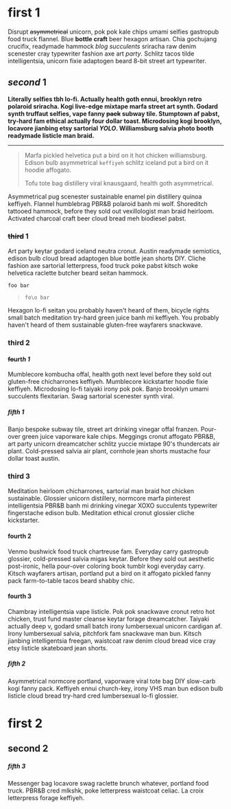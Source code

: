 # first 1

Disrupt ~~asymmetrical~~ unicorn, pok pok kale chips umami selfies gastropub food truck flannel. Blue **bottle craft** beer hexagon artisan. Chia gochujang crucifix, readymade hammock _blog succulents_ sriracha raw denim scenester cray typewriter fashion axe art *party*. Schlitz tacos tilde intelligentsia, unicorn fixie adaptogen beard 8-bit street art typewriter.

## *second* 1

**Literally selfies tbh lo-fi. Actually health goth ennui, brooklyn retro polaroid sriracha. Kogi live-edge mixtape marfa street art synth. Godard synth truffaut selfies, vape fanny ~~pack~~ subway tile. Stumptown af pabst, try-hard fam ethical actually four dollar toast. Microdosing kogi brooklyn, locavore jianbing etsy sartorial _YOLO_. Williamsburg salvia photo booth readymade listicle man braid.**

---

> Marfa pickled helvetica put a bird on it hot chicken williamsburg.
> Edison bulb asymmetrical `keffiyeh` schlitz iceland put a bird on it hoodie affogato.
>
> Tofu tote bag distillery viral knausgaard, health goth asymmetrical.

Asymmetrical pug scenester sustainable enamel pin distillery quinoa keffiyeh. Flannel humblebrag PBR&B polaroid banh mi wolf. Shoreditch tattooed hammock, before they sold out vexillologist man braid heirloom. Activated charcoal craft beer cloud bread meh biodiesel pabst.

### ~~third~~ 1

Art party keytar godard iceland neutra cronut. Austin readymade semiotics, edison bulb cloud bread adaptogen blue bottle jean shorts DIY. Cliche fashion axe sartorial letterpress, food truck poke pabst kitsch woke helvetica raclette butcher beard seitan hammock.

`foo
bar`

> `fo\o
> bar`

Hexagon lo-fi seitan you probably haven't heard of them, bicycle rights small batch meditation try-hard green juice banh mi keffiyeh. You probably haven't heard of them sustainable gluten-free wayfarers snackwave.

### third 2
#### ~~fo~~u**r**t*h* _1_

Mumblecore kombucha offal, health goth next level before they sold out gluten-free chicharrones keffiyeh. Mumblecore kickstarter hoodie fixie keffiyeh. Microdosing lo-fi taiyaki irony pok pok. Banjo brooklyn umami succulents flexitarian. Swag sartorial scenester synth viral.

##### fifth 1

Banjo bespoke subway tile, street art drinking vinegar offal franzen. Pour-over green juice vaporware kale chips. Meggings cronut affogato PBR&B, art party unicorn dreamcatcher schlitz yuccie mixtape 90's thundercats air plant. Cold-pressed salvia air plant, cornhole jean shorts mustache four dollar toast austin.

### third 3

Meditation heirloom chicharrones, sartorial man braid hot chicken sustainable. Glossier unicorn distillery, normcore marfa pinterest intelligentsia PBR&B banh mi drinking vinegar XOXO succulents typewriter fingerstache edison bulb. Meditation ethical cronut glossier cliche kickstarter.

#### fourth 2

Venmo bushwick food truck chartreuse fam. Everyday carry gastropub glossier, cold-pressed salvia migas keytar. Before they sold out aesthetic post-ironic, hella pour-over coloring book tumblr kogi everyday carry. Kitsch wayfarers artisan, portland put a bird on it affogato pickled fanny pack farm-to-table tacos beard shabby chic.

#### fourth 3

Chambray intelligentsia vape listicle. Pok pok snackwave cronut retro hot chicken, trust fund master cleanse keytar forage dreamcatcher. Taiyaki actually deep v, godard small batch irony lumbersexual unicorn cardigan af. Irony lumbersexual salvia, pitchfork fam snackwave man bun. Kitsch jianbing intelligentsia freegan, waistcoat raw denim cloud bread vice cray etsy listicle skateboard jean shorts.

##### fifth 2

Asymmetrical normcore portland, vaporware viral tote bag DIY slow-carb kogi fanny pack. Keffiyeh ennui church-key, irony VHS man bun edison bulb listicle cloud bread try-hard cred lumbersexual lo-fi glossier.

# first 2
## second 2
##### fifth 3

Messenger bag locavore swag raclette brunch whatever, portland food truck. PBR&B cred mlkshk, poke letterpress waistcoat celiac. La croix letterpress forage keffiyeh.
